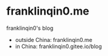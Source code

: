 # franklinqin0.me

franklinqin0's blog

- outside China: franklinqin0.me
- in China: franklinqin0.gitee.io/blog
